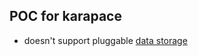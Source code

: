 ## POC for karapace

- doesn't support pluggable [data storage](https://github.com/Aiven-Open/karapace/issues/301)

